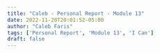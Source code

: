 ```yaml
---
title: "Caleb - Personal Report - Module 13"
date: 2022-11-20T20:01:52-05:00
author: "Caleb Faris"
tags: ['Personal Report', 'Module 13', 'I Can']
draft: false
---
```


